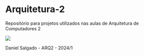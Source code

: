 # Arquitetura-2
Repositório para projetos utilizados nas aulas de Arquitetura de Computadores 2

<img src = "https://static.wikia.nocookie.net/hollowknight/images/d/dc/Screenshot_HK_Sly_02.png/revision/latest/scale-to-width-down/1000?cb=20230720123055&path-prefix=pt">

Daniel Salgado - ARQ2 - 2024/1
